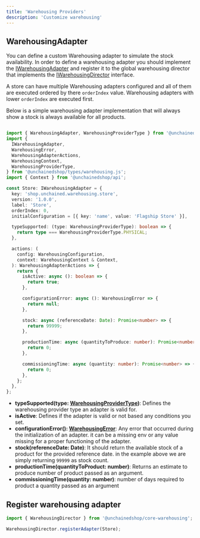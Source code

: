 ```yaml
---
title: 'Warehousing Providers'
description: 'Customize warehousing'
---
```


## WarehousingAdapter

You can define a custom Warehousing adapter to simulate the stock availability. In order to define a warehousing adapter you should implement the 
[IWarehousingAdapter](https://docs.unchained.shop/types/types/warehousing.IWarehousingAdapter.html) and register it to the global warehousing director that implements the [IWarehousingDirector](https://docs.unchained.shop/types/types/warehousing.IWarehousingDirector.html) interface. 

A store can have multiple Warehousing adapters configured and all of them are executed ordered by there `orderIndex` value. Warehousing adapters with lower `orderIndex` are executed first.

Below is a simple warehousing adapter implementation that will always show a stock is always available for all products.

```typescript

import { WarehousingAdapter, WarehousingProviderType } from '@unchainedshop/core-warehousing';
import {
  IWarehousingAdapter,
  WarehousingError,
  WarehousingAdapterActions,
  WarehousingContext,
  WarehousingProviderType,
} from '@unchainedshop/types/warehousing.js';
import { Context } from '@unchainedshop/api';

const Store: IWarehousingAdapter = {
  key: 'shop.unchained.warehousing.store',
  version: '1.0.0',
  label: 'Store',
  orderIndex: 0,
  initialConfiguration = [{ key: 'name', value: 'Flagship Store' }],

  typeSupported: (type: WarehousingProviderType): boolean => {
    return type === WarehousingProviderType.PHYSICAL;
  },

  actions: (
    config: WarehousingConfiguration,
    context: WarehousingContext & Context,
  ): WarehousingAdapterActions => {
    return {
      isActive: async (): boolean => {
        return true;
      },

      configurationError: async (): WarehousingError => {
        return null;
      },

      stock: async (referenceDate: Date): Promise<number> => {
        return 99999;
      },

      productionTime: async (quantityToProduce: number): Promise<number> => {
        return 0;
      },

      commissioningTime: async (quantity: number): Promise<number> => {
        return 0;
      },
    };
  },
};


```

- **typeSupported(type: [WarehousingProviderType](https://docs.unchained.shop/types/enums/warehousing.WarehousingProviderType.html))**: Defines the warehousing provider type an adapter is valid for.
- **isActive**: Defines if the adapter is valid or not based any conditions you set.
- **configurationError(): [WarehousingError](https://docs.unchained.shop/types/enums/warehousing.WarehousingError.html)**: Any error that occurred during the initialization of an adapter. it can be a missing env or any value missing for a proper functioning of the adapter.
- **stock(referenceDate: Date)**: It should return the available stock of a product for the provided reference date. in the example above we are simply returning `99999` as stock count.
- **productionTime(quantityToProduct: number)**: Returns an estimate to produce number of product passed as an argument.
- **commissioningTime(quantity: number)**: number of days required to product a quantity passed as an argument 



## Register warehousing adapter

```typescript
import { WarehousingDirector } from '@unchainedshop/core-warehousing';

WarehousingDirector.registerAdapter(Store);
```